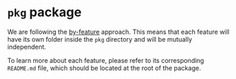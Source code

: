 # `pkg` package

We are following the [by-feature](https://phauer.com/2020/package-by-feature/) approach. This means that each feature will have its own folder inside the `pkg` directory and will be mutually independent.

To learn more about each feature, please refer to its corresponding `README.md` file, which should be located at the root of the package.
